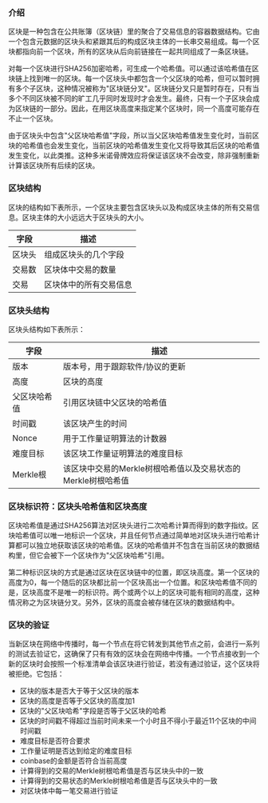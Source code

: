 ### 介绍 

区块是一种包含在公共账簿（区块链）里的聚合了交易信息的容器数据结构。它由一个包含元数据的区块头和紧跟其后的构成区块主体的一长串交易组成。每一个区块都指向前一个区块，所有的区块从后向前链接在一起共同组成了一条区块链。 

对每一个区块进行SHA256加密哈希，可生成一个哈希值。可以通过该哈希值在区块链上找到唯一的区块。每一个区块头中都包含一个父区块的哈希，但可以暂时拥有多个子区块，这种情况被称为"区块链分叉"。区块链分叉只是暂时存在，只有当多个不同区块被不同的旷工几乎同时发现时才会发生。最终，只有一个子区块会成为区块链的一部分。因此，在用区块高度来指定某个区块时，同一个高度可能存在不止一个区块。 

由于区块头中包含"父区块哈希值"字段，所以当父区块哈希值发生变化时，当前区块的哈希值也会发生变化，当前区块的哈希值发生变化又将导致其后区块的哈希值发生变化，以此类推。这种多米诺骨牌效应将保证该区块不会改变，除非强制重新计算该区块所有后续的区块。 

### 区块结构 

区块的结构如下表所示，一个区块主要包含区块头以及构成区块主体的所有交易信息。区块主体的大小远远大于区块头的大小。 

|字段|描述|
|----|---|
|区块头|组成区块头的几个字段|
|交易数|区块体中交易的数量|
|交易|区块体中的所有交易信息|

### 区块头结构 

区块头结构如下表所示： 

|字段|描述|
|---|---|
|版本|版本号，用于跟踪软件/协议的更新|
|高度|区块的高度|
|父区块哈希值|引用区块链中父区块的哈希值|
|时间戳|该区块产生的时间|
|Nonce|用于工作量证明算法的计数器|
|难度目标|该区块工作量证明算法的难度目标|
|Merkle根|该区块中交易的Merkle树根哈希值以及交易状态的Merkle树根哈希值|

### 区块标识符：区块头哈希值和区块高度

区块哈希值是通过SHA256算法对区块头进行二次哈希计算而得到的数字指纹。区块哈希值可以唯一地标识一个区块，并且任何节点通过简单地对区块头进行哈希计算都可以独立地获取该区块的哈希值。区块的哈希值并不包含在当前区块的数据结构里，但它会被下一个区块作为"父区块哈希"引用。 

第二种标识区块的方式是通过区块在区块链中的位置，即区块高度。第一个区块的高度为0，每一个随后的区块都比前一个区块高出一个位置。和区块哈希值不同的是，区块高度不是唯一的标识符。两个或两个以上的区块可能有相同的高度，这种情况称之为区块链分叉。另外，区块的高度会被存储在区块的数据结构中。 

### 区块的验证 

当新区块在网络中传播时，每一个节点在将它转发到其他节点之前，会进行一系列的测试去验证它，这确保了只有有效的区块会在网络中传播。一个节点接收到一个新的区块时会按照一个标准清单会该区块进行验证，若没有通过验证，这个区块将被拒绝。它包括： 

* 区块的版本是否大于等于父区块的版本 
* 区块的高度是否等于父区块的高度加1 
* 区块的"父区块哈希"字段是否等于父区块的哈希 
* 区块的时间戳不得超过当前时间未来一个小时且不得小于最近11个区块的中间时间戳 
* 难度目标是否符合要求 
* 工作量证明是否达到给定的难度目标 
* coinbase的金额是否符合当前高度 
* 计算得到的交易的Merkle树根哈希值是否与区块头中的一致 
* 计算得到的交易状态的Merkle树根哈希值是否与区块头中的一致 
* 对区块体中每一笔交易进行验证